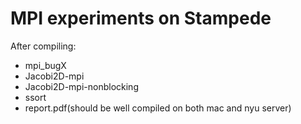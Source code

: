 # MPI experiments on Stampede

After compiling:
- mpi_bugX
- Jacobi2D-mpi
- Jacobi2D-mpi-nonblocking
- ssort
- report.pdf(should be well compiled on both mac and nyu server)
